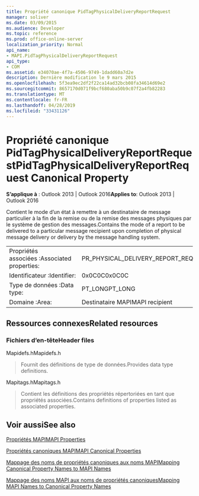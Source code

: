 ```yaml
---
title: Propriété canonique PidTagPhysicalDeliveryReportRequest
manager: soliver
ms.date: 03/09/2015
ms.audience: Developer
ms.topic: reference
ms.prod: office-online-server
localization_priority: Normal
api_name:
- MAPI.PidTagPhysicalDeliveryReportRequest
api_type:
- COM
ms.assetid: e34070ae-4f7a-4506-9749-1dadd60a7d2e
description: Dernière modification le 9 mars 2015
ms.openlocfilehash: 5f3ea9ec2df2f22ca14ad32bcb08fa34614d69e2
ms.sourcegitcommit: 8657170d071f9bcf680aba50b9c07f2a4fb82283
ms.translationtype: MT
ms.contentlocale: fr-FR
ms.lasthandoff: 04/28/2019
ms.locfileid: "33431126"
---
```

# <a name="pidtagphysicaldeliveryreportrequest-canonical-property"></a><span data-ttu-id="3d9a2-103">Propriété canonique PidTagPhysicalDeliveryReportRequest</span><span class="sxs-lookup"><span data-stu-id="3d9a2-103">PidTagPhysicalDeliveryReportRequest Canonical Property</span></span>

  
  
<span data-ttu-id="3d9a2-104">**S’applique à** : Outlook 2013 | Outlook 2016</span><span class="sxs-lookup"><span data-stu-id="3d9a2-104">**Applies to**: Outlook 2013 | Outlook 2016</span></span> 
  
<span data-ttu-id="3d9a2-105">Contient le mode d’un état à remettre à un destinataire de message particulier à la fin de la remise ou de la remise des messages physiques par le système de gestion des messages.</span><span class="sxs-lookup"><span data-stu-id="3d9a2-105">Contains the mode of a report to be delivered to a particular message recipient upon completion of physical message delivery or delivery by the message handling system.</span></span>
  
|||
|:-----|:-----|
|<span data-ttu-id="3d9a2-106">Propriétés associées :</span><span class="sxs-lookup"><span data-stu-id="3d9a2-106">Associated properties:</span></span>  <br/> |<span data-ttu-id="3d9a2-107">PR_PHYSICAL_DELIVERY_REPORT_REQUEST</span><span class="sxs-lookup"><span data-stu-id="3d9a2-107">PR_PHYSICAL_DELIVERY_REPORT_REQUEST</span></span>  <br/> |
|<span data-ttu-id="3d9a2-108">Identificateur :</span><span class="sxs-lookup"><span data-stu-id="3d9a2-108">Identifier:</span></span>  <br/> |<span data-ttu-id="3d9a2-109">0x0C0C</span><span class="sxs-lookup"><span data-stu-id="3d9a2-109">0x0C0C</span></span>  <br/> |
|<span data-ttu-id="3d9a2-110">Type de données :</span><span class="sxs-lookup"><span data-stu-id="3d9a2-110">Data type:</span></span>  <br/> |<span data-ttu-id="3d9a2-111">PT_LONG</span><span class="sxs-lookup"><span data-stu-id="3d9a2-111">PT_LONG</span></span>  <br/> |
|<span data-ttu-id="3d9a2-112">Domaine :</span><span class="sxs-lookup"><span data-stu-id="3d9a2-112">Area:</span></span>  <br/> |<span data-ttu-id="3d9a2-113">Destinataire MAPI</span><span class="sxs-lookup"><span data-stu-id="3d9a2-113">MAPI recipient</span></span>  <br/> |
   
## <a name="related-resources"></a><span data-ttu-id="3d9a2-114">Ressources connexes</span><span class="sxs-lookup"><span data-stu-id="3d9a2-114">Related resources</span></span>

### <a name="header-files"></a><span data-ttu-id="3d9a2-115">Fichiers d’en-tête</span><span class="sxs-lookup"><span data-stu-id="3d9a2-115">Header files</span></span>

<span data-ttu-id="3d9a2-116">Mapidefs.h</span><span class="sxs-lookup"><span data-stu-id="3d9a2-116">Mapidefs.h</span></span>
  
> <span data-ttu-id="3d9a2-117">Fournit des définitions de type de données.</span><span class="sxs-lookup"><span data-stu-id="3d9a2-117">Provides data type definitions.</span></span>
    
<span data-ttu-id="3d9a2-118">Mapitags.h</span><span class="sxs-lookup"><span data-stu-id="3d9a2-118">Mapitags.h</span></span>
  
> <span data-ttu-id="3d9a2-119">Contient les définitions des propriétés répertoriées en tant que propriétés associées.</span><span class="sxs-lookup"><span data-stu-id="3d9a2-119">Contains definitions of properties listed as associated properties.</span></span>
    
## <a name="see-also"></a><span data-ttu-id="3d9a2-120">Voir aussi</span><span class="sxs-lookup"><span data-stu-id="3d9a2-120">See also</span></span>



[<span data-ttu-id="3d9a2-121">Propriétés MAPI</span><span class="sxs-lookup"><span data-stu-id="3d9a2-121">MAPI Properties</span></span>](mapi-properties.md)
  
[<span data-ttu-id="3d9a2-122">Propriétés canoniques MAPI</span><span class="sxs-lookup"><span data-stu-id="3d9a2-122">MAPI Canonical Properties</span></span>](mapi-canonical-properties.md)
  
[<span data-ttu-id="3d9a2-123">Mappage des noms de propriétés canoniques aux noms MAPI</span><span class="sxs-lookup"><span data-stu-id="3d9a2-123">Mapping Canonical Property Names to MAPI Names</span></span>](mapping-canonical-property-names-to-mapi-names.md)
  
[<span data-ttu-id="3d9a2-124">Mappage des noms MAPI aux noms de propriétés canoniques</span><span class="sxs-lookup"><span data-stu-id="3d9a2-124">Mapping MAPI Names to Canonical Property Names</span></span>](mapping-mapi-names-to-canonical-property-names.md)

